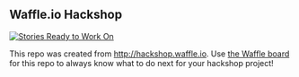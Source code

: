 ## Waffle.io Hackshop

[![Stories Ready to Work On](https://badge.waffle.io/brendanbabb/CodeAcrossANC.svg?label=ready&title=Cards%20Ready%20To%20Work%20On)](https://waffle.io/brendanbabb/CodeAcrossANC)

This repo was created from http://hackshop.waffle.io. Use [the Waffle board](https://waffle.io/brendanbabb/CodeAcrossANC) for this repo to always know what to do next for your hackshop project!